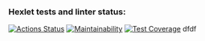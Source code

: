 ### Hexlet tests and linter status:
[![Actions Status](https://github.com/Gromozeko/frontend-project-46/actions/workflows/hexlet-check.yml/badge.svg)](https://github.com/Gromozeko/frontend-project-46/actions)
[![Maintainability](https://api.codeclimate.com/v1/badges/5120a52051e0c06bc3f6/maintainability)](https://codeclimate.com/github/Gromozeko/frontend-project-46/maintainability)
[![Test Coverage](https://api.codeclimate.com/v1/badges/5120a52051e0c06bc3f6/test_coverage)](https://codeclimate.com/github/Gromozeko/frontend-project-46/test_coverage)
dfdf